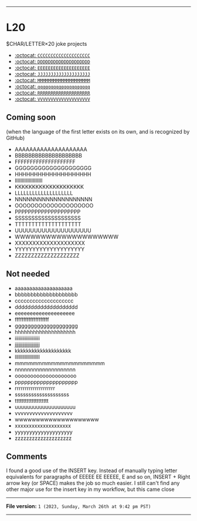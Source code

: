 
***

# L20

$CHAR/LETTER×20 joke projects

- [:octocat: `CCCCCCCCCCCCCCCCCCCC`](https://github.com/seanpm2001/CCCCCCCCCCCCCCCCCCCC/)
- [:octocat: `DDDDDDDDDDDDDDDDDDDD`](https://github.com/seanpm2001/DDDDDDDDDDDDDDDDDDDD/)
- [:octocat: `EEEEEEEEEEEEEEEEEEEE`](https://github.com/seanpm2001/EEEEEEEEEEEEEEEEEEEE/)
- [:octocat: `JJJJJJJJJJJJJJJJJJJJ`](https://github.com/seanpm2001/JJJJJJJJJJJJJJJJJJJJ/)
- [:octocat: `MMMMMMMMMMMMMMMMMMMM`](https://github.com/seanpm2001/MMMMMMMMMMMMMMMMMMMM/)
- [:octocat: `qqqqqqqqqqqqqqqqqqqq`](https://github.com/seanpm2001/qqqqqqqqqqqqqqqqqqqq/)
- [:octocat: `RRRRRRRRRRRRRRRRRRRR`](https://github.com/seanpm2001/RRRRRRRRRRRRRRRRRRRR/)
- [:octocat: `VVVVVVVVVVVVVVVVVVVV`](https://github.com/seanpm2001/VVVVVVVVVVVVVVVVVVVV/)

## Coming soon

(when the language of the first letter exists on its own, and is recognized by GitHub)

- AAAAAAAAAAAAAAAAAAAA
- BBBBBBBBBBBBBBBBBBBB
- FFFFFFFFFFFFFFFFFFFF
- GGGGGGGGGGGGGGGGGGGG
- HHHHHHHHHHHHHHHHHHHH
- IIIIIIIIIIIIIIIIIIII
- KKKKKKKKKKKKKKKKKKKK
- LLLLLLLLLLLLLLLLLLLL
- NNNNNNNNNNNNNNNNNNNN
- OOOOOOOOOOOOOOOOOOOO
- PPPPPPPPPPPPPPPPPPPP
- SSSSSSSSSSSSSSSSSSSS
- TTTTTTTTTTTTTTTTTTTT
- UUUUUUUUUUUUUUUUUUUU
- WWWWWWWWWWWWWWWWWWWW
- XXXXXXXXXXXXXXXXXXXX
- YYYYYYYYYYYYYYYYYYYY
- ZZZZZZZZZZZZZZZZZZZZ

## Not needed

- aaaaaaaaaaaaaaaaaaaa
- bbbbbbbbbbbbbbbbbbbb
- cccccccccccccccccccc
- dddddddddddddddddddd
- eeeeeeeeeeeeeeeeeeee
- ffffffffffffffffffff
- gggggggggggggggggggg
- hhhhhhhhhhhhhhhhhhhh
- iiiiiiiiiiiiiiiiiiii
- jjjjjjjjjjjjjjjjjjjj
- kkkkkkkkkkkkkkkkkkkk
- llllllllllllllllllll
- mmmmmmmmmmmmmmmmmmmm
- nnnnnnnnnnnnnnnnnnnn
- oooooooooooooooooooo
- pppppppppppppppppppp
- rrrrrrrrrrrrrrrrrrrr
- ssssssssssssssssssss
- tttttttttttttttttttt
- uuuuuuuuuuuuuuuuuuuu
- vvvvvvvvvvvvvvvvvvvv
- wwwwwwwwwwwwwwwwwwww
- xxxxxxxxxxxxxxxxxxxx
- yyyyyyyyyyyyyyyyyyyy
- zzzzzzzzzzzzzzzzzzzz

## Comments

I found a good use of the INSERT key. Instead of manually typing letter equivalents for paragraphs of EEEEE EE EEEEE, E and so on, INSERT + Right arrow key (or SPACE) makes the job so much easier. I still can't find any other major use for the insert key in my workflow, but this came close

***

**File version:** `1 (2023, Sunday, March 26th at 9:42 pm PST)`

***
